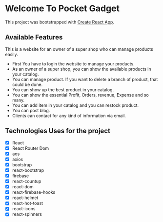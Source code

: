# Welcome To Pocket Gadget

This project was bootstrapped with [Create React App](https://github.com/facebook/create-react-app).

## Available Features

This is a website for an owner of a super shop who can manage products easily.

-   First You have to login the website to manage your products.
-   As an owner of a super shop, you can show the available products in your catalog.
-   You can manage product. If you want to delete a branch of product, that could be done.
-   You can show up the best product in your catalog.
-   You can show the essential Profit, Orders, revenue, Expense and so many.
-   You can add item in your catalog and you can restock product.
-   You can post blog.
-   Clients can contact for any kind of information via email.

## Technologies Uses for the project

-   [x] React
-   [x] React Router Dom
-   [x] aos
-   [x] axios
-   [x] bootstrap
-   [x] react-bootstrap
-   [x] firebase
-   [x] react-countup
-   [x] react-dom
-   [x] react-firebase-hooks
-   [x] react-helmet
-   [x] react-hot-toast
-   [x] react-icons
-   [x] react-spinners
